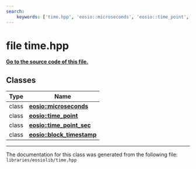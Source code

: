 ```yaml
---
search:
    keywords: ['time.hpp', 'eosio::microseconds', 'eosio::time_point', 'eosio::time_point_sec', 'eosio::block_timestamp']
---
```


# file time.hpp

**[Go to the source code of this file.](time_8hpp_source.md)**
## Classes

|Type|Name|
|-----|-----|
|class|[**eosio::microseconds**](classeosio_1_1microseconds.md)|
|class|[**eosio::time\_point**](classeosio_1_1time__point.md)|
|class|[**eosio::time\_point\_sec**](classeosio_1_1time__point__sec.md)|
|class|[**eosio::block\_timestamp**](classeosio_1_1block__timestamp.md)|




----------------------------------------
The documentation for this class was generated from the following file: `libraries/eosiolib/time.hpp`
